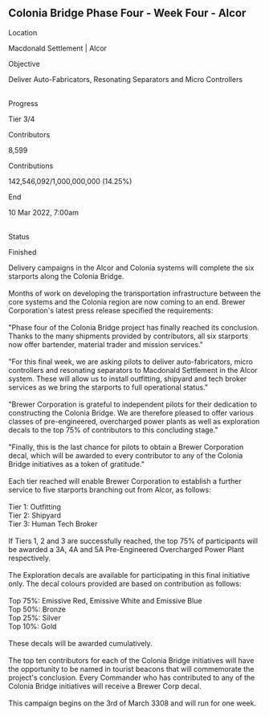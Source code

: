## Colonia Bridge Phase Four - Week Four - Alcor

Location

Macdonald Settlement \| Alcor

Objective

Deliver Auto-Fabricators, Resonating Separators and Micro Controllers

\
Progress

Tier 3/4

Contributors

8,599

Contributions

142,546,092/1,000,000,000 (14.25%)

End

10 Mar 2022, 7:00am

\
Status

Finished

Delivery campaigns in the Alcor and Colonia systems will complete the
six starports along the Colonia Bridge.\
\
Months of work on developing the transportation infrastructure between
the core systems and the Colonia region are now coming to an end. Brewer
Corporation\'s latest press release specified the requirements:\
\
\"Phase four of the Colonia Bridge project has finally reached its
conclusion. Thanks to the many shipments provided by contributors, all
six starports now offer bartender, material trader and mission
services.\"\
\
\"For this final week, we are asking pilots to deliver auto-fabricators,
micro controllers and resonating separators to Macdonald Settlement in
the Alcor system. These will allow us to install outfitting, shipyard
and tech broker services as we bring the starports to full operational
status.\"\
\
\"Brewer Corporation is grateful to independent pilots for their
dedication to constructing the Colonia Bridge. We are therefore pleased
to offer various classes of pre-engineered, overcharged power plants as
well as exploration decals to the top 75% of contributors to this
concluding stage.\"\
\
\"Finally, this is the last chance for pilots to obtain a Brewer
Corporation decal, which will be awarded to every contributor to any of
the Colonia Bridge initiatives as a token of gratitude.\"\
\
Each tier reached will enable Brewer Corporation to establish a further
service to five starports branching out from Alcor, as follows:\
\
Tier 1: Outfitting\
Tier 2: Shipyard\
Tier 3: Human Tech Broker\
\
If Tiers 1, 2 and 3 are successfully reached, the top 75% of
participants will be awarded a 3A, 4A and 5A Pre-Engineered Overcharged
Power Plant respectively.\
\
The Exploration decals are available for participating in this final
initiative only. The decal colours provided are based on contribution as
follows:\
\
Top 75%: Emissive Red, Emissive White and Emissive Blue\
Top 50%: Bronze\
Top 25%: Silver\
Top 10%: Gold\
\
These decals will be awarded cumulatively.\
\
The top ten contributors for each of the Colonia Bridge initiatives will
have the opportunity to be named in tourist beacons that will
commemorate the project\'s conclusion. Every Commander who has
contributed to any of the Colonia Bridge initiatives will receive a
Brewer Corp decal.\
\
This campaign begins on the 3rd of March 3308 and will run for one week.
